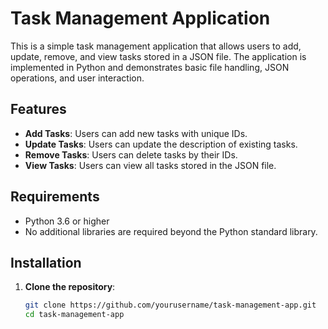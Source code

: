 # Task Management Application

This is a simple task management application that allows users to add, update, remove, and view tasks stored in a JSON file. The application is implemented in Python and demonstrates basic file handling, JSON operations, and user interaction.

## Features

- **Add Tasks**: Users can add new tasks with unique IDs.
- **Update Tasks**: Users can update the description of existing tasks.
- **Remove Tasks**: Users can delete tasks by their IDs.
- **View Tasks**: Users can view all tasks stored in the JSON file.

## Requirements

- Python 3.6 or higher
- No additional libraries are required beyond the Python standard library.

## Installation

1. **Clone the repository**:
   ```bash
   git clone https://github.com/yourusername/task-management-app.git
   cd task-management-app
